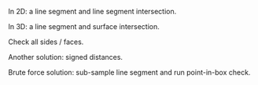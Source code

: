 In 2D: a line segment and line segment intersection.

In 3D: a line segment and surface intersection. 

Check all sides / faces.

Another solution: signed distances.

Brute force solution: sub-sample line segment and run point-in-box check.



